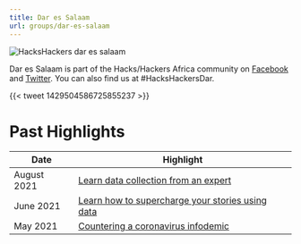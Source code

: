 ```yaml
---
title: Dar es Salaam
url: groups/dar-es-salaam
---
```


![HacksHackers dar es salaam](https://github.com/hackshackers/hackshackers-hugo/blob/0153e240e97cb99ee53cbc61b13aa3ec0a224281/content/content-images/group-images/dar%20es%20salaam.jpeg)

Dar es Salaam is part of the Hacks/Hackers Africa community on [Facebook](https://www.facebook.com/HacksHackersAfrica/) and [Twitter](https://twitter.com/hhafrica). You can also find us at #HacksHackersDar.

{{< tweet 1429504586725855237 >}}

# Past Highlights

| **Date**  | **Highlight** |  
|-----------|---------------|  
| August 2021 | [Learn data collection from an expert](https://www.facebook.com/events/529066951485037/?ref=newsfeed) |
| June 2021 | [Learn how to supercharge your stories using data](https://www.facebook.com/events/3082380501989847) |   
| May 2021 | [Countering a coronavirus infodemic](www.facebook.com/events/316537676688677/) |
